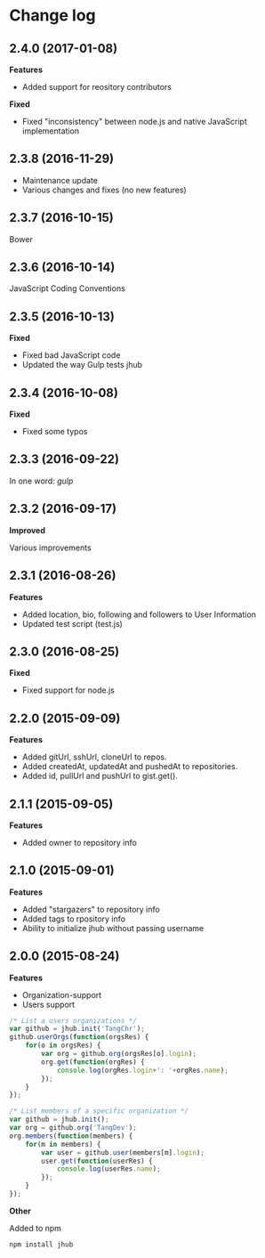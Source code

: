 Change log
==========

## 2.4.0 (2017-01-08)

**Features**

* Added support for reository contributors

**Fixed**

* Fixed "inconsistency" between node.js and native JavaScript implementation

## 2.3.8 (2016-11-29)

* Maintenance update
* Various changes and fixes (no new features)

## 2.3.7 (2016-10-15)

Bower

## 2.3.6 (2016-10-14)

JavaScript Coding Conventions

## 2.3.5 (2016-10-13)

**Fixed**

* Fixed bad JavaScript code
* Updated the way Gulp tests jhub

## 2.3.4 (2016-10-08)

**Fixed**

* Fixed some typos

## 2.3.3 (2016-09-22)

In one word: _gulp_

## 2.3.2 (2016-09-17)

**Improved**

Various improvements

## 2.3.1 (2016-08-26)

**Features**

* Added location, bio, following and followers to User Information
* Updated test script (test.js)

## 2.3.0 (2016-08-25)

**Fixed**

* Fixed support for node.js

## 2.2.0 (2015-09-09)

**Features**

* Added gitUrl, sshUrl, cloneUrl to repos.
* Added createdAt, updatedAt and pushedAt to repositories.
* Added id, pullUrl and pushUrl to gist.get().

## 2.1.1 (2015-09-05)

**Features**

* Added owner to repository info

## 2.1.0 (2015-09-01)

**Features**

* Added "stargazers" to repository info
* Added tags to rpository info
* Ability to initialize jhub without passing username


## 2.0.0 (2015-08-24)

**Features**

* Organization-support
* Users support

```javascript
/* List a users organizations */
var github = jhub.init('TangChr');
github.userOrgs(function(orgsRes) {
    for(o in orgsRes) {
        var org = github.org(orgsRes[o].login);
        org.get(function(orgRes) {
            console.log(orgRes.login+': '+orgRes.name);
        });
    }
});
```

```javascript
/* List members of a specific organization */
var github = jhub.init();
var org = github.org('TangDev');
org.members(function(members) {
    for(m in members) {
        var user = github.user(members[m].login);
        user.get(function(userRes) {
            console.log(userRes.name);
        });
    }
});
```

**Other**

Added to npm
```
npm install jhub
```